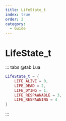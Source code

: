 ```yaml
---
title: LifeState_t
index: true
order: 2
category:
  - Guide
---
```


# LifeState_t
::: tabs
@tab Lua
```lua
LifeState_t = {
    LIFE_ALIVE = 0,
    LIFE_DEAD = 2,
    LIFE_DYING = 1,
    LIFE_RESPAWNABLE = 3,
    LIFE_RESPAWNING = 4
}
```
:::